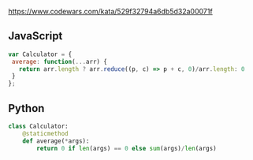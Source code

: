 https://www.codewars.com/kata/529f32794a6db5d32a00071f

## JavaScript
```js
var Calculator = {
 average: function(...arr) {
   return arr.length ? arr.reduce((p, c) => p + c, 0)/arr.length: 0
 }
};
```

## Python
```python
class Calculator:
    @staticmethod
    def average(*args):
        return 0 if len(args) == 0 else sum(args)/len(args)
```